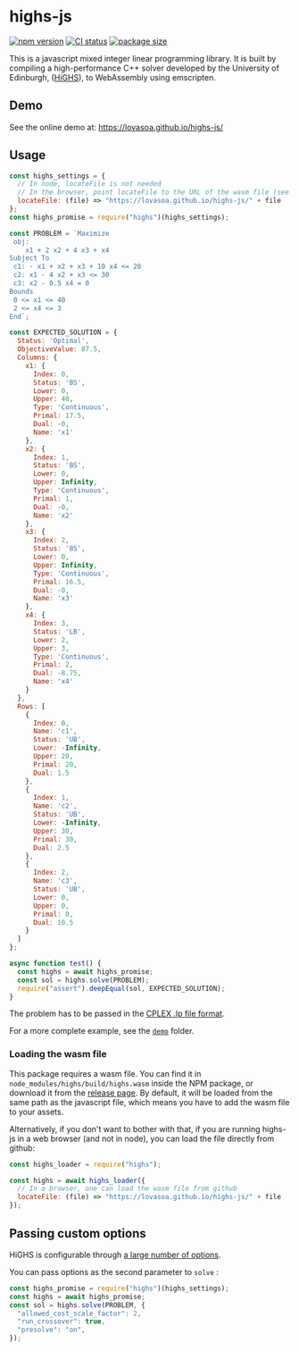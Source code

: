 # highs-js

[![npm version](https://badge.fury.io/js/highs.svg)](https://www.npmjs.com/package/highs)
[![CI status](https://github.com/lovasoa/highs-js/actions/workflows/CI.yml/badge.svg)](https://github.com/lovasoa/highs-js/actions/workflows/CI.yml)
[![package size](https://badgen.net/bundlephobia/minzip/highs)](https://bundlephobia.com/result?p=highs)

This is a javascript mixed integer linear programming library.
It is built by compiling a high-performance C++ solver developed by the University of Edinburgh, ([HiGHS](https://highs.dev)), to WebAssembly using emscripten.

## Demo

See the online demo at: https://lovasoa.github.io/highs-js/

## Usage

```js
const highs_settings = {
  // In node, locateFile is not needed
  // In the browser, point locateFile to the URL of the wasm file (see below)
  locateFile: (file) => "https://lovasoa.github.io/highs-js/" + file
};
const highs_promise = require("highs")(highs_settings);

const PROBLEM = `Maximize
 obj:
    x1 + 2 x2 + 4 x3 + x4
Subject To
 c1: - x1 + x2 + x3 + 10 x4 <= 20
 c2: x1 - 4 x2 + x3 <= 30
 c3: x2 - 0.5 x4 = 0
Bounds
 0 <= x1 <= 40
 2 <= x4 <= 3
End`;

const EXPECTED_SOLUTION = {
  Status: 'Optimal',
  ObjectiveValue: 87.5,
  Columns: {
    x1: {
      Index: 0,
      Status: 'BS',
      Lower: 0,
      Upper: 40,
      Type: 'Continuous',
      Primal: 17.5,
      Dual: -0,
      Name: 'x1'
    },
    x2: {
      Index: 1,
      Status: 'BS',
      Lower: 0,
      Upper: Infinity,
      Type: 'Continuous',
      Primal: 1,
      Dual: -0,
      Name: 'x2'
    },
    x3: {
      Index: 2,
      Status: 'BS',
      Lower: 0,
      Upper: Infinity,
      Type: 'Continuous',
      Primal: 16.5,
      Dual: -0,
      Name: 'x3'
    },
    x4: {
      Index: 3,
      Status: 'LB',
      Lower: 2,
      Upper: 3,
      Type: 'Continuous',
      Primal: 2,
      Dual: -8.75,
      Name: 'x4'
    }
  },
  Rows: [
    {
      Index: 0,
      Name: 'c1',
      Status: 'UB',
      Lower: -Infinity,
      Upper: 20,
      Primal: 20,
      Dual: 1.5
    },
    {
      Index: 1,
      Name: 'c2',
      Status: 'UB',
      Lower: -Infinity,
      Upper: 30,
      Primal: 30,
      Dual: 2.5
    },
    {
      Index: 2,
      Name: 'c3',
      Status: 'UB',
      Lower: 0,
      Upper: 0,
      Primal: 0,
      Dual: 10.5
    }
  ]
};

async function test() {
  const highs = await highs_promise;
  const sol = highs.solve(PROBLEM);
  require("assert").deepEqual(sol, EXPECTED_SOLUTION);
}
```

The problem has to be passed in the [CPLEX .lp file format](http://web.mit.edu/lpsolve/doc/CPLEX-format.htm).

For a more complete example, see the [`demo`](./demo/) folder.

### Loading the wasm file

This package requires a wasm file.
You can find it in `node_modules/highs/build/highs.wasm` inside the NPM package,
or download it from the [release page](https://github.com/lovasoa/highs-js/releases).
By default, it will be loaded from the same path as the javascript file,
which means you have to add the wasm file to your assets.

Alternatively, if you don't want to bother with that, 
if you are running highs-js in a web browser (and not in node),
you can load the file directly from github:

```js
const highs_loader = require("highs");

const highs = await highs_loader({
  // In a browser, one can load the wasm file from github
  locateFile: (file) => "https://lovasoa.github.io/highs-js/" + file
});
```
## Passing custom options

HiGHS is configurable through [a large number of options](https://ergo-code.github.io/HiGHS/dev/options/definitions/).

You can pass options as the second parameter to `solve` : 

```js
const highs_promise = require("highs")(highs_settings);
const highs = await highs_promise;
const sol = highs.solve(PROBLEM, {
  "allowed_cost_scale_factor": 2,
  "run_crossover": true,
  "presolve": "on",
});
```
